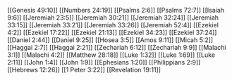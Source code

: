 [[Genesis 49:10]]
[[Numbers 24:19]]
[[Psalms 2:6]]
[[Psalms 72:7]]
[[Isaiah 9:6]]
[[Jeremiah 23:5]]
[[Jeremiah 30:21]]
[[Jeremiah 32:24]]
[[Jeremiah 33:15]]
[[Jeremiah 33:21]]
[[Jeremiah 33:26]]
[[Jeremiah 52:4]]
[[Ezekiel 4:2]]
[[Ezekiel 17:22]]
[[Ezekiel 21:13]]
[[Ezekiel 34:23]]
[[Ezekiel 37:24]]
[[Daniel 2:44]]
[[Daniel 9:25]]
[[Hosea 3:5]]
[[Amos 9:11]]
[[Micah 5:2]]
[[Haggai 2:7]]
[[Haggai 2:21]]
[[Zechariah 6:12]]
[[Zechariah 9:9]]
[[Malachi 3:1]]
[[Malachi 4:2]]
[[Matthew 28:18]]
[[Luke 1:32]]
[[Luke 1:69]]
[[Luke 2:11]]
[[John 1:4]]
[[John 1:9]]
[[Ephesians 1:20]]
[[Philippians 2:9]]
[[Hebrews 12:26]]
[[1 Peter 3:22]]
[[Revelation 19:11]]
